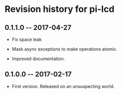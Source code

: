 <!-- -*- text -*- prevent Emacs from formatting ChangeLog incorrectly -->
# Revision history for pi-lcd

## 0.1.1.0  -- 2017-04-27

* Fix space leak

* Mask async exceptions to make operations atomic.

* Improved documentation.

## 0.1.0.0  -- 2017-02-17

* First version. Released on an unsuspecting world.
